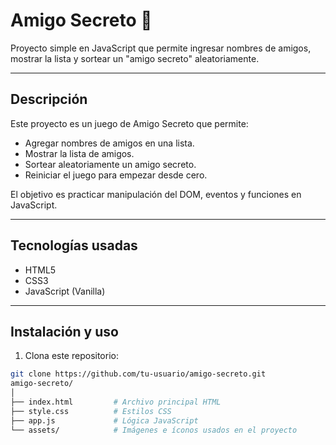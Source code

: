 # Amigo Secreto 🎁

Proyecto simple en JavaScript que permite ingresar nombres de amigos, mostrar la lista y sortear un "amigo secreto" aleatoriamente.

---

## Descripción

Este proyecto es un juego de Amigo Secreto que permite:

- Agregar nombres de amigos en una lista.
- Mostrar la lista de amigos.
- Sortear aleatoriamente un amigo secreto.
- Reiniciar el juego para empezar desde cero.

El objetivo es practicar manipulación del DOM, eventos y funciones en JavaScript.

---

## Tecnologías usadas

- HTML5
- CSS3
- JavaScript (Vanilla)

---

## Instalación y uso

1. Clona este repositorio:

```bash
git clone https://github.com/tu-usuario/amigo-secreto.git
amigo-secreto/
│
├── index.html         # Archivo principal HTML
├── style.css          # Estilos CSS
├── app.js             # Lógica JavaScript
└── assets/            # Imágenes e íconos usados en el proyecto
